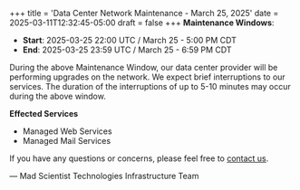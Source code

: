 +++
title = 'Data Center Network Maintenance - March 25, 2025'
date = 2025-03-11T12:32:45-05:00
draft = false
+++
**Maintenance Windows**:

* **Start**: 2025-03-25 22:00 UTC / March 25 - 5:00 PM CDT
* **End**: 2025-03-25 23:59 UTC / March 25 - 6:59 PM CDT

During the above Maintenance Window, our data center provider will be performing upgrades on the network. We expect brief interruptions to our services. The duration of the interruptions of up to 5-10 minutes may occur during the above window.

**Effected Services**

* Managed Web Services
* Managed Mail Services

If you have any questions or concerns, please feel free to [contact us](https://madscitech.com/about/contact/).

&mdash; Mad Scientist Technologies Infrastructure Team